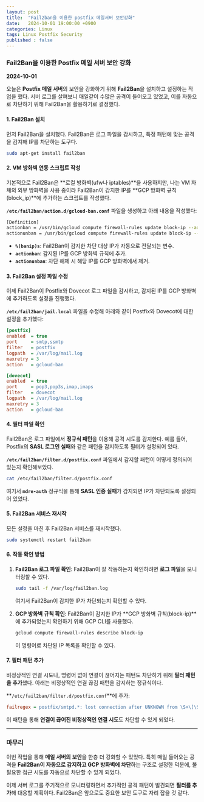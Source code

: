 ```yaml
---
layout: post
title:  "Fail2ban을 이용한 postfix 메일서버 보안강화"
date:   2024-10-01 19:00:00 +0900
categories: Linux
tags: Linux Postfix Security
published : false
---
```


### Fail2Ban을 이용한 Postfix 메일 서버 보안 강화

**2024-10-01**

오늘은 **Postfix 메일 서버**의 보안을 강화하기 위해 **Fail2Ban**을 설치하고 설정하는 작업을 했다. 서버 로그를 살펴보니 매일같이 수많은 공격이 들어오고 있었고, 이를 자동으로 차단하기 위해 Fail2Ban을 활용하기로 결정했다.

#### 1. **Fail2Ban 설치**

먼저 Fail2Ban을 설치했다. Fail2Ban은 로그 파일을 감시하고, 특정 패턴에 맞는 공격을 감지해 IP를 차단하는 도구다.

```bash
sudo apt-get install fail2ban
```

#### 2. **VM 방화벽 연동 스크립트 작성**

기본적으로 Fail2Ban은 **로컬 방화벽(ufw나 iptables)**을 사용하지만, 나는 VM 자체의 외부 방화벽을 사용 중이라 Fail2Ban이 감지한 IP를 **GCP 방화벽 규칙(block_ip)**에 추가하는 스크립트를 작성했다.

**`/etc/fail2ban/action.d/gcloud-ban.conf`** 파일을 생성하고 아래 내용을 작성했다:

```bash
[Definition]
actionban = /usr/bin/gcloud compute firewall-rules update block-ip --add-source-ranges %(banip)s
actionunban = /usr/bin/gcloud compute firewall-rules update block-ip --remove-source-ranges %(banip)s
```

- **`%(banip)s`**: Fail2Ban이 감지한 차단 대상 IP가 자동으로 전달되는 변수.
- **`actionban`**: 감지된 IP를 GCP 방화벽 규칙에 추가.
- **`actionunban`**: 차단 해제 시 해당 IP를 GCP 방화벽에서 제거.

#### 3. **Fail2Ban 설정 파일 수정**

이제 Fail2Ban이 Postfix와 Dovecot 로그 파일을 감시하고, 감지된 IP를 GCP 방화벽에 추가하도록 설정을 진행했다.

**`/etc/fail2ban/jail.local`** 파일을 수정해 아래와 같이 Postfix와 Dovecot에 대한 설정을 추가했다:

```ini
[postfix]
enabled  = true
port     = smtp,ssmtp
filter   = postfix
logpath  = /var/log/mail.log
maxretry = 3
action   = gcloud-ban

[dovecot]
enabled  = true
port     = pop3,pop3s,imap,imaps
filter   = dovecot
logpath  = /var/log/mail.log
maxretry = 3
action   = gcloud-ban
```

#### 4. **필터 파일 확인**

Fail2Ban은 로그 파일에서 **정규식 패턴**을 이용해 공격 시도를 감지한다. 예를 들어, Postfix의 **SASL 로그인 실패**와 같은 패턴을 감지하도록 필터가 설정되어 있다.

**`/etc/fail2ban/filter.d/postfix.conf`** 파일에서 감지할 패턴이 어떻게 정의되어 있는지 확인해보았다.

```bash
cat /etc/fail2ban/filter.d/postfix.conf
```

여기서 **`mdre-auth`** 정규식을 통해 **SASL 인증 실패**가 감지되면 IP가 차단되도록 설정되어 있었다.

#### 5. **Fail2Ban 서비스 재시작**

모든 설정을 마친 후 Fail2Ban 서비스를 재시작했다.

```bash
sudo systemctl restart fail2ban
```

#### 6. **작동 확인 방법**

1. **Fail2Ban 로그 파일 확인**: Fail2Ban이 잘 작동하는지 확인하려면 **로그 파일**을 모니터링할 수 있다.

   ```bash
   sudo tail -f /var/log/fail2ban.log
   ```

   여기서 Fail2Ban이 감지한 IP가 차단되는지 확인할 수 있다.

2. **GCP 방화벽 규칙 확인**: Fail2Ban이 감지한 IP가 **GCP 방화벽 규칙(block-ip)**에 추가되었는지 확인하기 위해 GCP CLI를 사용했다.

   ```bash
   gcloud compute firewall-rules describe block-ip
   ```

   이 명령어로 차단된 IP 목록을 확인할 수 있다.

#### 7. **필터 패턴 추가**

비정상적인 연결 시도나, 명령어 없이 연결이 끊어지는 패턴도 차단하기 위해 **필터 패턴을 추가**했다. 아래는 비정상적인 연결 끊김 패턴을 감지하는 정규식이다.

**`/etc/fail2ban/filter.d/postfix.conf`**에 추가:

```ini
failregex = postfix/smtpd.*: lost connection after UNKNOWN from \S+\[\S+\]
```

이 패턴을 통해 **연결이 끊어진 비정상적인 연결 시도**도 차단할 수 있게 되었다.

------

### 마무리

이번 작업을 통해 **메일 서버의 보안**을 한층 더 강화할 수 있었다. 특히 매일 들어오는 공격을 **Fail2Ban이 자동으로 감지하고 GCP 방화벽에 차단**하는 구조로 설정한 덕분에, 불필요한 접근 시도를 자동으로 차단할 수 있게 되었다.

이제 서버 로그를 주기적으로 모니터링하면서 추가적인 공격 패턴이 발견되면 **필터를 추가**해 대응할 계획이다. Fail2Ban은 앞으로도 중요한 보안 도구로 자리 잡을 것 같다.
